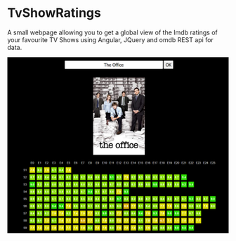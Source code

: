 # TvShowRatings

A small webpage allowing you to get a global view of the Imdb ratings of your favourite TV Shows using Angular, JQuery and omdb REST api for data.


![alt text](https://github.com/RubenGres/TvShowRatings/blob/master/example_the_office.png?raw=true)